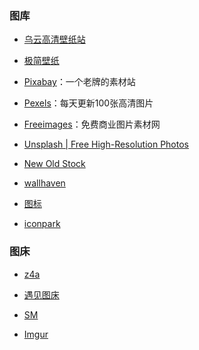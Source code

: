 ### 图库

- [乌云高清壁纸站](http://www.obzhi.com/)

- [极简壁纸](https://bz.zzzmh.cn/)

- [Pixabay](https://pixabay.com/)：一个老牌的素材站

- [Pexels](http://pexels.com)：每天更新100张高清图片

- [Freeimages](https://cn.freeimages.com/)：免费商业图片素材网

- [Unsplash | Free High-Resolution Photos](http://unsplash.com/)

- [New Old Stock](http://nos.twnsnd.co/)

- [wallhaven](https://wallhaven.cc/)

- [图标](https://icons8.cn/)

- [iconpark](https://iconpark.bytedance.com/official)

### 图床

- [z4a](https://z4a.net/)

- [遇见图床](https://www.hualigs.cn/)

- [SM](https://sm.ms)

- [Imgur](https://imgur.com/)

